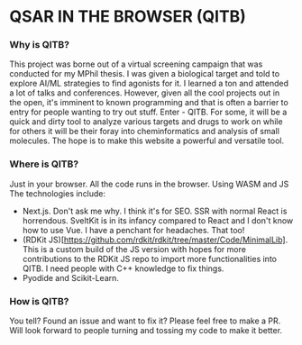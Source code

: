 # QSAR IN THE BROWSER (QITB)

### Why is QITB?
This project was borne out of a virtual screening campaign that was conducted for my MPhil thesis. I was given a biological target and told to explore AI/ML strategies to find agonists for it. I learned a ton and attended a lot of talks and conferences. However, given all the cool projects out in the open, it's imminent to known programming and that is often a barrier to entry for people wanting to try out stuff. Enter - QITB.
For some, it will be a quick and dirty tool to analyze various targets and drugs to work on while for others it will be their foray into cheminformatics and analysis of small molecules. The hope is to make this website a powerful and versatile tool.

### Where is QITB?
Just in your browser. All the code runs in the browser. Using WASM and JS The technologies include:

- Next.js. Don't ask me why. I think it's for SEO. SSR with normal React is horrendous. SveltKit is in its infancy compared to React and I don't know how to use Vue. I have a penchant for headaches. That too!
- (RDKit JS)[https://github.com/rdkit/rdkit/tree/master/Code/MinimalLib]. This is a custom build of the JS version with hopes for more contributions to the RDKit JS repo to import more functionalities into QITB. I need people with C++ knowledge to fix things.
- Pyodide and Scikit-Learn. 

### How is QITB?
You tell? Found an issue and want to fix it? Please feel free to make a PR. Will look forward to people turning and tossing my code to make it better.